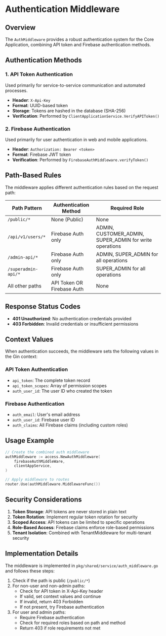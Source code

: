 # Authentication Middleware

## Overview

The `AuthMiddleware` provides a robust authentication system for the Core Application, combining API token and Firebase authentication methods.

## Authentication Methods

### 1. API Token Authentication

Used primarily for service-to-service communication and automated processes.

- **Header**: `X-Api-Key`
- **Format**: UUID-based token
- **Storage**: Tokens are hashed in the database (SHA-256)
- **Verification**: Performed by `ClientApplicationService.VerifyAPIToken()`

### 2. Firebase Authentication

Used primarily for user authentication in web and mobile applications.

- **Header**: `Authorization: Bearer <token>`
- **Format**: Firebase JWT token
- **Verification**: Performed by `FirebaseAuthMiddleware.verifyToken()`

## Path-Based Rules

The middleware applies different authentication rules based on the request path:

| Path Pattern        | Authentication Method      | Required Role                                           |
| ------------------- | -------------------------- | ------------------------------------------------------- |
| `/public/*`         | None (Public)              | None                                                    |
| `/api/v1/users/*`   | Firebase Auth only         | ADMIN, CUSTOMER_ADMIN, SUPER_ADMIN for write operations |
| `/admin-api/*`      | Firebase Auth only         | ADMIN, SUPER_ADMIN for all operations                   |
| `/superadmin-api/*` | Firebase Auth only         | SUPER_ADMIN for all operations                          |
| All other paths     | API Token OR Firebase Auth | None                                                    |

## Response Status Codes

- **401 Unauthorized**: No authentication credentials provided
- **403 Forbidden**: Invalid credentials or insufficient permissions

## Context Values

When authentication succeeds, the middleware sets the following values in the Gin context:

### API Token Authentication

- `api_token`: The complete token record
- `api_token_scopes`: Array of permission scopes
- `auth_user_id`: The user ID who created the token

### Firebase Authentication

- `auth_email`: User's email address
- `auth_user_id`: Firebase user ID
- `auth_claims`: All Firebase claims (including custom roles)

## Usage Example

```go
// Create the combined auth middleware
authMiddleware := access.NewAuthMiddleware(
    firebaseAuthMiddleWare,
    clientAppService,
)

// Apply middleware to routes
router.Use(authMiddleware.MiddlewareFunc())
```

## Security Considerations

1. **Token Storage**: API tokens are never stored in plain text
2. **Token Rotation**: Implement regular token rotation for security
3. **Scoped Access**: API tokens can be limited to specific operations
4. **Role-Based Access**: Firebase claims enforce role-based permissions
5. **Tenant Isolation**: Combined with TenantMiddleware for multi-tenant security

## Implementation Details

The middleware is implemented in `pkg/shared/service/auth_middleware.go` and follows these steps:

1. Check if the path is public (`/public/*`)
2. For non-user and non-admin paths:
   - Check for API token in X-Api-Key header
   - If valid, set context values and continue
   - If invalid, return 403 Forbidden
   - If not present, try Firebase authentication
3. For user and admin paths:
   - Require Firebase authentication
   - Check for required roles based on path and method
   - Return 403 if role requirements not met
